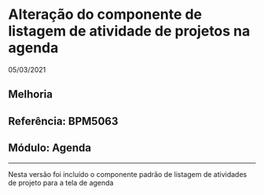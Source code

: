 # Alteração do componente de listagem de atividade de projetos na agenda
05/03/2021
## Melhoria
## Referência: BPM5063
## Módulo: Agenda
***

Nesta versão foi incluído o componente padrão de listagem de atividades de projeto para a tela de agenda